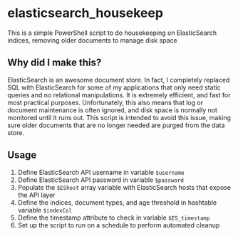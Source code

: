 # elasticsearch_housekeep
This is a simple PowerShell script to do housekeeping on ElasticSearch indices, removing older documents to manage disk space

## Why did I make this?
ElasticSearch is an awesome document store. In fact, I completely replaced SQL with ElasticSearch for some of my applications that only need static queries and no relational manipulations. It is extremely efficient, and fast for most practical purposes. Unfortunately, this also means that log or document maintenance is often ignored, and disk space is normally not monitored until it runs out. This script is intended to avoid this issue, making sure older documents that are no longer needed are purged from the data store.

## Usage
1. Define ElasticSearch API username in variable `$username`
2. Define ElasticSearch API password in variable `$password`
3. Populate the `$EShost` array variable with ElasticSearch hosts that expose the API layer
4. Define the indices, document types, and age threshold in hashtable variable `$indexCol`
5. Define the timestamp attribute to check in variable `$ES_timestamp`
6. Set up the script to run on a schedule to perform automated cleanup
